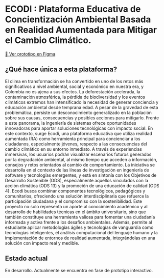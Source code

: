 # ECODI : Plataforma Educativa de Concientización Ambiental Basada en Realidad Aumentada para Mitigar el Cambio Climático.

[📱 Ver prototipo en Figma](https://www.figma.com/design/3BpU3zf5xW8J6cdgEDPHFo/PROTOTIPO-%7C-Proyecto-de-grado?m=auto&t=tPWWbsGeNGjUhqce-6)

## ¿Qué hace única a esta plataforma?

El clima en transformación se ha convertido en uno de los retos más significativos a nivel ambiental, social y económico en nuestra era, y Colombia no es ajena a sus efectos. La deforestación acelerada, la contaminación atmosférica, la pérdida de biodiversidad y los eventos climáticos extremos han intensificado la necesidad de generar conciencia y educación ambiental desde temprana edad. A pesar de la gravedad de esta problemática, persiste un desconocimiento generalizado en la población sobre sus causas, consecuencias y posibles acciones para mitigarlo.
Frente a este panorama, la ingeniería de sistemas ofrece oportunidades innovadoras para aportar soluciones tecnológicas con impacto social. En este contexto, surge Ecodi, una plataforma educativa que utiliza realidad aumentada (RA) como herramienta principal para concienciar a los ciudadanos, especialmente jóvenes, respecto a las consecuencias del cambio climático en su entorno inmediato. A través de experiencias inmersivas, los usuarios podrán visualizar escenarios futuros generados por la degradación ambiental, al mismo tiempo que acceden a información, consejos y retos orientados al cambio de comportamiento.
La iniciativa se desarrolla en el contexto de las líneas de investigación en ingeniería de software y tecnologías emergentes, y está en sintonía con los Objetivos de Desarrollo Sostenible (ODS), especialmente aquellos vinculados con la acción climática (ODS 13) y la promoción de una educación de calidad (ODS 4). Ecodi busca combinar componentes tecnológicos, pedagógicos y comunitarios, ofreciendo una solución interdisciplinaria que refuerce la participación ciudadana y el compromiso con la sostenibilidad.
Este proyecto no solo representa un aporte al conocimiento académico y al desarrollo de habilidades técnicas en el ámbito universitario, sino que también constituye una herramienta valiosa para fomentar una ciudadanía informada y activa frente a los desafíos ambientales. Además, permite al estudiante aplicar metodologías ágiles y tecnologías de vanguardia como tecnologías inteligentes, el análisis computacional del lenguaje humano y la implementación de entornos de realidad aumentada, integrándolas en una solución con impacto real y medible.

## Estado actual

En desarrollo. Actualmente se encuentra en fase de prototipo interactivo.  


